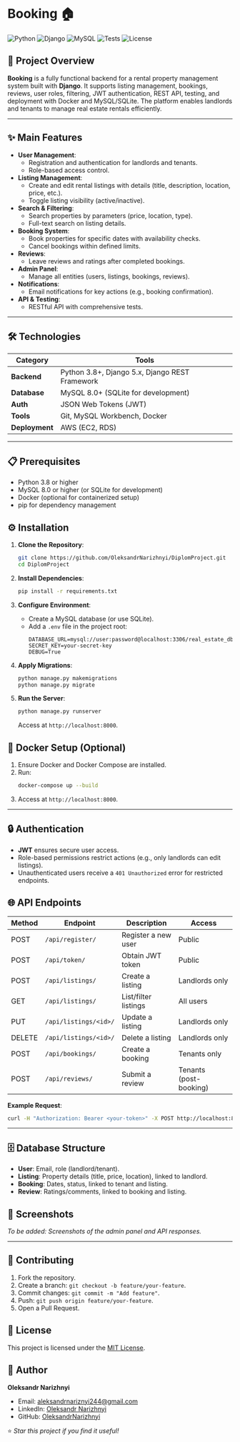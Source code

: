 # Booking 🏠

![Python](https://img.shields.io/badge/python-3.8+-blue)
![Django](https://img.shields.io/badge/django-5.x-green)
![MySQL](https://img.shields.io/badge/mysql-8.0+-orange)
![Tests](https://img.shields.io/badge/tests-passing-brightgreen)
![License](https://img.shields.io/badge/license-MIT-blue)

## 🚀 Project Overview
**Booking** is a fully functional backend for a rental property management system built with **Django**. It supports listing management, bookings, reviews, user roles, filtering, JWT authentication, REST API, testing, and deployment with Docker and MySQL/SQLite. The platform enables landlords and tenants to manage real estate rentals efficiently.

---

## ✨ Main Features
- **User Management**:
  - Registration and authentication for landlords and tenants.
  - Role-based access control.
- **Listing Management**:
  - Create and edit rental listings with details (title, description, location, price, etc.).
  - Toggle listing visibility (active/inactive).
- **Search & Filtering**:
  - Search properties by parameters (price, location, type).
  - Full-text search on listing details.
- **Booking System**:
  - Book properties for specific dates with availability checks.
  - Cancel bookings within defined limits.
- **Reviews**:
  - Leave reviews and ratings after completed bookings.
- **Admin Panel**:
  - Manage all entities (users, listings, bookings, reviews).
- **Notifications**:
  - Email notifications for key actions (e.g., booking confirmation).
- **API & Testing**:
  - RESTful API with comprehensive tests.

---

## 🛠 Technologies
| Category       | Tools                           |
|----------------|---------------------------------|
| **Backend**    | Python 3.8+, Django 5.x, Django REST Framework |
| **Database**   | MySQL 8.0+ (SQLite for development) |
| **Auth**       | JSON Web Tokens (JWT)          |
| **Tools**      | Git, MySQL Workbench, Docker   |
| **Deployment** | AWS (EC2, RDS)                 |

---

## 📋 Prerequisites
- Python 3.8 or higher
- MySQL 8.0 or higher (or SQLite for development)
- Docker (optional for containerized setup)
- pip for dependency management

## ⚙️ Installation
1. **Clone the Repository**:
   ```bash
   git clone https://github.com/OleksandrNarizhnyi/DiplomProject.git
   cd DiplomProject
   ```

2. **Install Dependencies**:
   ```bash
   pip install -r requirements.txt
   ```

3. **Configure Environment**:
   - Create a MySQL database (or use SQLite).
   - Add a `.env` file in the project root:
     ```env
     DATABASE_URL=mysql://user:password@localhost:3306/real_estate_db
     SECRET_KEY=your-secret-key
     DEBUG=True
     ```

4. **Apply Migrations**:
   ```bash
   python manage.py makemigrations
   python manage.py migrate
   ```

5. **Run the Server**:
   ```bash
   python manage.py runserver
   ```
   Access at `http://localhost:8000`.

## 🐳 Docker Setup (Optional)
1. Ensure Docker and Docker Compose are installed.
2. Run:
   ```bash
   docker-compose up --build
   ```
3. Access at `http://localhost:8000`.

---

## 🔒 Authentication
- **JWT** ensures secure user access.
- Role-based permissions restrict actions (e.g., only landlords can edit listings).
- Unauthenticated users receive a `401 Unauthorized` error for restricted endpoints.

## 🌐 API Endpoints
| Method | Endpoint                | Description                     | Access          |
|--------|-------------------------|---------------------------------|-----------------|
| POST   | `/api/register/`        | Register a new user             | Public          |
| POST   | `/api/token/`           | Obtain JWT token                | Public          |
| POST   | `/api/listings/`        | Create a listing                | Landlords only  |
| GET    | `/api/listings/`        | List/filter listings            | All users       |
| PUT    | `/api/listings/<id>/`   | Update a listing                | Landlords only  |
| DELETE | `/api/listings/<id>/`   | Delete a listing                | Landlords only  |
| POST   | `/api/bookings/`        | Create a booking                | Tenants only    |
| POST   | `/api/reviews/`         | Submit a review                 | Tenants (post-booking) |

**Example Request**:
```bash
curl -H "Authorization: Bearer <your-token>" -X POST http://localhost:8000/api/listings/ -d '{"title": "Cozy Apartment", "price": 500}'
```

---

## 🗄 Database Structure
- **User**: Email, role (landlord/tenant).
- **Listing**: Property details (title, price, location), linked to landlord.
- **Booking**: Dates, status, linked to tenant and listing.
- **Review**: Ratings/comments, linked to booking and listing.

## 📸 Screenshots
*To be added: Screenshots of the admin panel and API responses.*

---

## 🤝 Contributing
1. Fork the repository.
2. Create a branch: `git checkout -b feature/your-feature`.
3. Commit changes: `git commit -m "Add feature"`.
4. Push: `git push origin feature/your-feature`.
5. Open a Pull Request.

## 📜 License
This project is licensed under the [MIT License](LICENSE).

## 🙋 Author
**Oleksandr Narizhnyi**  
- Email: [aleksandrnariznyi244@gmail.com](mailto:aleksandrnariznyi244@gmail.com)  
- LinkedIn: [Oleksandr Narizhnyi](https://www.linkedin.com/in/oleksandr-narizhnyi)  
- GitHub: [OleksandrNarizhnyi](https://github.com/OleksandrNarizhnyi)

⭐ *Star this project if you find it useful!*